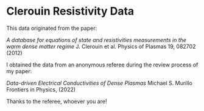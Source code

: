 
# Clerouin Resistivity Data

This data originated from the paper: 

_A database for equations of state and resistivities measurements in the warm dense matter regime_
J. Clerouin et al.
Physics of Plasmas 19, 082702 (2012)

I obtained the data from an anonymous referee during the review process of my paper:

_Data-driven Electrical Conductivities of Dense Plasmas_
Michael S. Murillo
Frontiers in Physics, (2022)

Thanks to the referee, whoever you are! 

